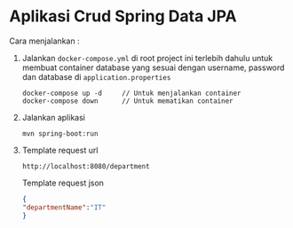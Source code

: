 # Aplikasi Crud Spring Data JPA

Cara menjalankan :

1. Jalankan `docker-compose.yml` di root project ini terlebih dahulu untuk membuat container database yang sesuai dengan username, password
   dan database di `application.properties`
   
    ```
   docker-compose up -d     // Untuk menjalankan container
   docker-compose down      // Untuk mematikan container
    ```

2. Jalankan aplikasi
    ```
    mvn spring-boot:run
    ```

3. Template request url

    ```
    http://localhost:8080/department
    ```

   Template request json

    ```json
    {
    "departmentName":"IT"
    }
    ```
   
